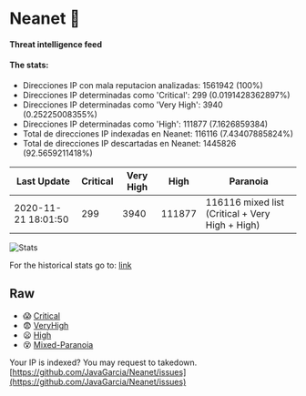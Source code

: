 # Neanet :hocho:
#### Threat intelligence feed
#### The stats:

- Direcciones IP con mala reputacion analizadas: 1561942 (100%)
- Direcciones IP determinadas como 'Critical':  299 (0.0191428362897%)
- Direcciones IP determinadas como 'Very High':  3940 (0.25225008355%)
- Direcciones IP determinadas como 'High':  111877 (7.1626859384)
- Total de direcciones IP indexadas en Neanet:  116116 (7.43407885824%)
- Total de direcciones IP descartadas en Neanet:  1445826 (92.5659211418%)

| Last Update | Critical | Very High | High | Paranoia |
| --- | --- | --- | --- | --- |
| 2020-11-21 18:01:50 | 299 | 3940 | 111877 | 116116 mixed list (Critical + Very High + High)|

![Stats](https://docs.google.com/spreadsheets/d/e/2PACX-1vSnaNMIXVabIpDJjufMlzH7poXnshF3mgd8Is1g9ytUEzVsP5my4Trn8f-xkoLLQ38xpL3HtmUexLo6/pubchart?oid=501124687&format=image)

For the historical stats go to: [link](/stats.csv)
## Raw
- :scream: [Critical](https://raw.githubusercontent.com/JavaGarcia/Neanet/master/blacklists/neanet_critical.txt)
- :fearful: [VeryHigh](https://raw.githubusercontent.com/JavaGarcia/Neanet/master/blacklists/neanet_veryHigh.txtt)
- :frowning: [High](https://raw.githubusercontent.com/JavaGarcia/Neanet/master/blacklists/neanet_high.txt)
- :dizzy_face: [Mixed-Paranoia](https://raw.githubusercontent.com/JavaGarcia/Neanet/master/blacklists/neanet_all.txt)


Your IP is indexed? You may request to takedown. [https://github.com/JavaGarcia/Neanet/issues](https://github.com/JavaGarcia/Neanet/issues)





































































































































































































































































































































































































































































































































































































































































































































































































































































































































































































































































































































































































































































































































































































































































































































































































































































































































































































































































































































































































































































































































































































































































































































































































